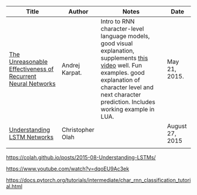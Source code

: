 


| Title                                                                                                                   | Author           | Notes                                                                                                                                                                                                                                                                  | Date            |
| ----------------------------------------------------------------------------------------------------------------------- | ---------------- | ---------------------------------------------------------------------------------------------------------------------------------------------------------------------------------------------------------------------------------------------------------------------- | --------------- |
| [The Unreasonable Effectiveness of Recurrent Neural Networks](https://karpathy.github.io/2015/05/21/rnn-effectiveness/) | Andrej Karpat.   | Intro to RNN character-level language models, good visual explanation, supplements [this video](https://www.youtube.com/watch?v=y9PLF2GsD-c) well.  Fun examples. good explanation of character level and next character prediction.  Includes working example in LUA. | May 21, 2015.   |
| [Understanding LSTM Networks](https://colah.github.io/posts/2015-08-Understanding-LSTMs/)                               | Christopher Olah |                                                                                                                                                                                                                                                                        | August 27, 2015 |
|                                                                                                                         |                  |                                                                                                                                                                                                                                                                        |                 |

https://colah.github.io/posts/2015-08-Understanding-LSTMs/

https://www.youtube.com/watch?v=dqoEU9Ac3ek

https://docs.pytorch.org/tutorials/intermediate/char_rnn_classification_tutorial.html